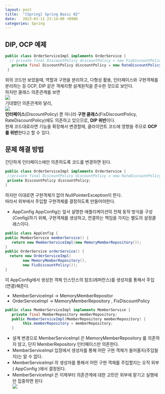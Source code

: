 ```yaml
---
layout: post
title:  "[Spring] Spring Basic 02"
date:   2023-03-11 23:14:00 +0900
categories: Spring
---
```


## DIP, OCP 예제
```java
public class OrderServiceImpl implements OrderService {
  // private final DiscountPolicy discountPolicy = new FixDiscountPolicy();
   private final DiscountPolicy discountPolicy = new RateDiscountPolicy();
 }
```
위의 코드만 보았을때, 역할과 구현을 분리하고, 다형성 활용, 인터페이스와 구현객체를 분리하는 등 OCP, DIP 같은 객체지향 설계원칙을 준수한 것으로 보인다.  
하지만 클래스 의존관계를 보면  
![](https://velog.velcdn.com/images/ghjeong/post/c1346895-f76f-4d94-b9f3-a235d52b9365/image.png)  
기대했던 의존관계와 달리,  
![](https://velog.velcdn.com/images/ghjeong/post/334bc764-d32f-4e08-ab4a-7a02acf6f6c6/image.png)  
**인터페이스**(DiscountPolicy) 뿐 아니라 **구현 클래스**(FixDiscountPolicy, RateDiscountPolicy)에도 의존하고 있으므로, **DIP 위반**이다.  
현재 코드대로라면 기능을 확장해서 변경할때, 클라이언트 코드에 영향을 주므로 **OCP를 위반**한다고 할 수 있다.

## 문제 해결 방법
간단하게 인터페이스에만 의존하도록 코드를 변경하면 된다.
```java
public class OrderServiceImpl implements OrderService {
 //private final DiscountPolicy discountPolicy = new RateDiscountPolicy();
 private DiscountPolicy discountPolicy;
}
```
하지만 이대로면 구현객체가 없어 NullPointerException이 뜬다.   
따라서 외부에서 주입할 구현객체를 결정하도록 만들어야한다.
* AppConfig
  AppConfig는 앞서 설명한 애플리케이션의 전체 동작 방식을 구성(Config)하기 위해, 구현객체를 생성하고, 연결하는 책임을 가지는 별도의 설정클래스이다.
 ```java
 public class AppConfig {
 public MemberService memberService() {
 	return new MemberServiceImpl(new MemoryMemberRepository());
 }
 public OrderService orderService() {
   return new OrderServiceImpl(
         new MemoryMemberRepository(),
         new FixDiscountPolicy());
 }
 ```
이 AppConfig에서 생성한 객체 인스턴스의 참조(레퍼런스)를 생성자를 통해서 주입(연결)해준다.
  * MemberServiceImpl -> MemoryMemberRepositor
  * OrderServiceImpl -> MemoryMemberRepository , FixDiscountPolicy

```java
public class MemberServiceImpl implements MemberService {
   private final MemberRepository memberRepository;
   public MemberServiceImpl(MemberRepository memberRepository) {
   		this.memberRepository = memberRepository;
   }
 ```
* 설계 변경으로 MemberServiceImpl 은 MemoryMemberRepository 를 의존하지 않고, 단지 MemberRepository 인터페이스만 의존한다.
* MemberServiceImpl 입장에서 생성자를 통해 어떤 구현 객체가 들어올지(주입될지)는 알 수 없다.
* MemberServiceImpl 의 생성자를 통해서 어떤 구현 객체를 주입할지는 오직 외부( AppConfig )에서 결정된다.
* MemberServiceImpl 은 이제부터 의존관계에 대한 고민은 외부에 맡기고 실행에만 집중하면 된다  
  ![](https://velog.velcdn.com/images/ghjeong/post/3869ed3c-75ef-4dc3-b361-9ac337fd4885/image.png)

